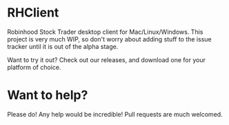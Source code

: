 # RHClient

Robinhood Stock Trader desktop client for Mac/Linux/Windows.  This project is very much WIP, so don't worry about adding stuff to the issue tracker until it is out of the alpha stage.

Want to try it out?  Check out our releases, and download one for your platform of choice.  

# Want to help?

Please do!  Any help would be incredible! Pull requests are much welcomed.
